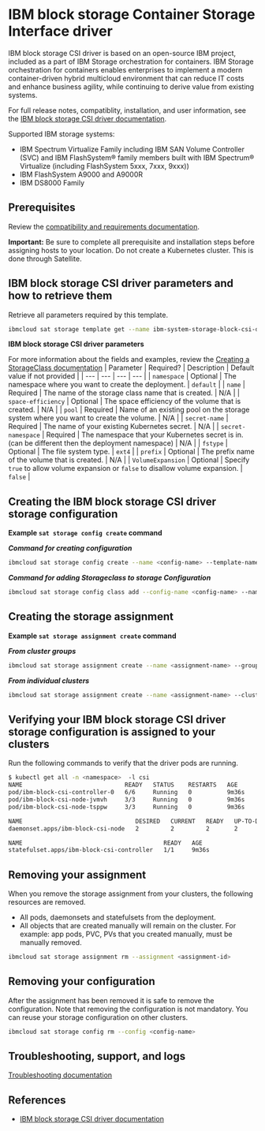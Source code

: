 # IBM block storage Container Storage Interface driver

IBM block storage CSI driver is based on an open-source IBM project, included as a part of IBM Storage orchestration for containers. IBM Storage orchestration for containers enables enterprises to implement a modern container-driven hybrid multicloud environment that can reduce IT costs and enhance business agility, while continuing to derive value from existing systems.

For full release notes, compatiblity, installation, and user information, see the [IBM block storage CSI driver documentation](https://www.ibm.com/docs/en/stg-block-csi-driver/1.11.1).

Supported IBM storage systems:
  - IBM Spectrum Virtualize Family including IBM SAN Volume Controller (SVC) and IBM FlashSystem® family members built with IBM Spectrum® Virtualize (including FlashSystem 5xxx, 7xxx, 9xxx))
  - IBM FlashSystem A9000 and A9000R
  - IBM DS8000 Family
  
## Prerequisites

Review the [compatibility and requirements documentation](https://www.ibm.com/docs/en/stg-block-csi-driver/1.11.1?topic=installing-compatibility-requirements). 

**Important:** Be sure to complete all prerequisite and installation steps before assigning hosts to your location. Do not create a Kubernetes cluster. This is done through Satellite.

## IBM block storage CSI driver parameters and how to retrieve them
Retrieve all parameters required by this template.

```sh
ibmcloud sat storage template get --name ibm-system-storage-block-csi-driver --version 1.11.2
```

 **IBM block storage CSI driver parameters**
 
 For more information about the fields and examples, review the [Creating a StorageClass documentation](https://www.ibm.com/docs/en/stg-block-csi-driver/1.11.1?topic=configuring-creating-storageclass)
| Parameter | Required? | Description | Default value if not provided |
| --- | --- | --- | --- |
| `namespace` | Optional | The namespace where you want to create the deployment. | `default` |
| `name` | Required | The name of the storage class name that is created. | N/A |
| `space-efficiency` | Optional | The space efficiency of the volume that is created. | N/A |
| `pool` | Required | Name of an existing pool on the storage system where you want to create the volume. | N/A |
| `secret-name` | Required | The name of your existing Kubernetes secret. | N/A |
| `secret-namespace` | Required | The namespace that your Kubernetes secret is in. (can be different then the deployment namespace) | N/A |
| `fstype` | Optional | The file system type. | `ext4` |
| `prefix` | Optional | The prefix name of the volume that is created. | N/A |
| `VolumeExpansion` | Optional |  Specify `true` to allow volume expansion or `false` to disallow volume expansion. | `false` |


## Creating the IBM block storage CSI driver storage configuration

**Example `sat storage config create` command**

***Command for creating configuration***
```sh
ibmcloud sat storage config create --name <config-name> --template-name ibm-system-storage-block-csi-driver --template-version 1.11.2 --location <location-name|location-id> -p "namespace=<namespace>" -p "secret-name=<secret-name>" -p "secret-management-address=<secret-management-address>" -p "secret-username=<secret-username>" -p "secret-password=<secret-password>"
```
***Command for adding Storageclass to storage Configuration***
```sh
ibmcloud sat storage config class add --config-name <config-name> --name <name> -p "space-efficiency=<space-efficiency>" -p "pool=<pool>" -p "secret-name=<secret-name>" -p "secret-namespace=<secret-namespace>" -p "fstype=<fstype>" -p "prefix=<prefix>" -p "VolumeExpansion=<VolumeExpansion>" -p "is-default-class=<false|true>" -p "storage-class-preference=<storage-class-preference>"
```

## Creating the storage assignment

**Example `sat storage assignment create` command**

***From cluster groups***
```sh
ibmcloud sat storage assignment create --name <assignment-name> --group <cluster-group-name> --config <config-name>
```
***From individual clusters***
```sh
ibmcloud sat storage assignment create --name <assignment-name> --cluster <cluster-id> --config <config-name>
```

## Verifying your IBM block storage CSI driver storage configuration is assigned to your clusters

Run the following commands to verify that the driver pods are running.

```bash
$ kubectl get all -n <namespace>  -l csi
NAME                             READY   STATUS    RESTARTS   AGE
pod/ibm-block-csi-controller-0   6/6     Running   0          9m36s
pod/ibm-block-csi-node-jvmvh     3/3     Running   0          9m36s
pod/ibm-block-csi-node-tsppw     3/3     Running   0          9m36s

NAME                                DESIRED   CURRENT   READY   UP-TO-DATE   AVAILABLE   NODE SELECTOR   AGE
daemonset.apps/ibm-block-csi-node   2         2         2       2            2           <none>          9m36s

NAME                                        READY   AGE
statefulset.apps/ibm-block-csi-controller   1/1     9m36s
```
## Removing your assignment

When you remove the storage assignment from your clusters, the following resources are removed.
 - All pods, daemonsets and statefulsets from the deployment.
 - All objects that are created manually will remain on the cluster. For example: app pods, PVC, PVs that you created manually, must be manually removed.
  
```sh
ibmcloud sat storage assignment rm --assignment <assignment-id>
```

## Removing your configuration

After the assignment has been removed it is safe to remove the configuration.
Note that removing the configuration is not mandatory. You can reuse your storage configuration on other clusters.
```sh
ibmcloud sat storage config rm --config <config-name>
```

## Troubleshooting, support, and logs

[Troubleshooting documentation](https://www.ibm.com/docs/en/stg-block-csi-driver/1.11.1?topic=troubleshooting)

## References

- [IBM block storage CSI driver documentation](https://www.ibm.com/docs/en/stg-block-csi-driver)